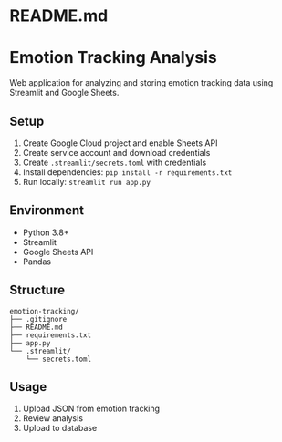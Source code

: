 # README.md
# Emotion Tracking Analysis

Web application for analyzing and storing emotion tracking data using Streamlit and Google Sheets.

## Setup
1. Create Google Cloud project and enable Sheets API
2. Create service account and download credentials
3. Create `.streamlit/secrets.toml` with credentials
4. Install dependencies: `pip install -r requirements.txt`
5. Run locally: `streamlit run app.py`

## Environment
- Python 3.8+
- Streamlit
- Google Sheets API
- Pandas

## Structure
```
emotion-tracking/
├── .gitignore
├── README.md
├── requirements.txt
├── app.py
└── .streamlit/
    └── secrets.toml
```

## Usage
1. Upload JSON from emotion tracking
2. Review analysis
3. Upload to database
